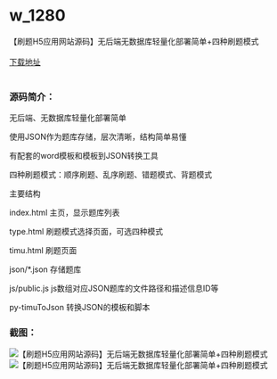 # w_1280
【刷题H5应用网站源码】无后端无数据库轻量化部署简单+四种刷题模式
<br/></br>
[下载地址](https://www.uuid2.com/1280.html "下载地址")
<br/></br>
<h3>源码简介：</h3>
<p>无后端、无数据库轻量化部署简单<p>
<p>使用JSON作为题库存储，层次清晰，结构简单易懂<p>
<p>有配套的word模板和模板到JSON转换工具<p>
<p>四种刷题模式：顺序刷题、乱序刷题、错题模式、背题模式<p>
<p>主要结构<p>
<p>index.html 主页，显示题库列表<p>
<p>type.html 刷题模式选择页面，可选四种模式<p>
<p>timu.html 刷题页面<p>
<p>json/*.json 存储题库<p>
<p>js/public.js js数组对应JSON题库的文件路径和描述信息ID等<p>
<p>py-timuToJson 转换JSON的模板和脚本<p>
<h3>截图：</h3>
<img src="https://www.uuid2.com/wp-content/uploads/img/202107/8af6cd1409.png" alt="【刷题H5应用网站源码】无后端无数据库轻量化部署简单+四种刷题模式"><img src="https://www.uuid2.com/wp-content/uploads/img/202107/5db2db3503.png" alt="【刷题H5应用网站源码】无后端无数据库轻量化部署简单+四种刷题模式">
